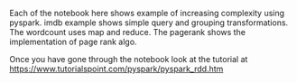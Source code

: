 Each of the notebook here shows example of increasing complexity using pyspark. imdb example shows simple query and grouping transformations. The wordcount uses map and reduce. The pagerank shows the implementation of page rank algo.

Once you have gone through the notebook look at the tutorial at https://www.tutorialspoint.com/pyspark/pyspark_rdd.htm
